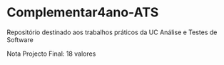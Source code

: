 # Complementar4ano-ATS
Repositório destinado aos trabalhos práticos da UC Análise e Testes de Software


Nota Projecto Final: 18 valores
